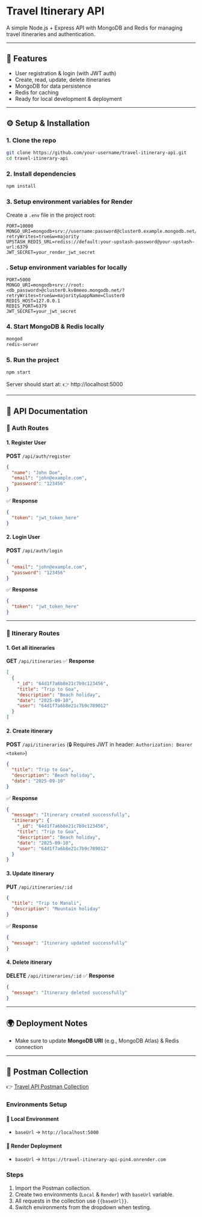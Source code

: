 # Travel Itinerary API

A simple Node.js + Express API with MongoDB and Redis for managing travel itineraries and authentication.

---

## 🚀 Features
- User registration & login (with JWT auth)
- Create, read, update, delete itineraries
- MongoDB for data persistence
- Redis for caching
- Ready for local development & deployment

---

## ⚙️ Setup & Installation

### 1. Clone the repo
```bash
git clone https://github.com/your-username/travel-itinerary-api.git
cd travel-itinerary-api
```

### 2. Install dependencies
```bash
npm install
```

### 3. Setup environment variables for Render
Create a `.env` file in the project root:
```env
PORT=10000
MONGO_URI=mongodb+srv://username:password@cluster0.example.mongodb.net/mydb?retryWrites=true&w=majority
UPSTASH_REDIS_URL=rediss://default:your-upstash-password@your-upstash-url:6379
JWT_SECRET=your_render_jwt_secret
```
### . Setup environment variables for locally
```env
PORT=5000
MONGO_URI=mongodb+srv://root:<db_password>@cluster0.kv8meeo.mongodb.net/?retryWrites=true&w=majority&appName=Cluster0
REDIS_HOST=127.0.0.1
REDIS_PORT=6379
JWT_SECRET=your_jwt_secret
```


### 4. Start MongoDB & Redis locally
```bash
mongod
redis-server
```

### 5. Run the project
```bash
npm start
```

Server should start at:
👉 http://localhost:5000

---

## 📌 API Documentation

### 🔐 Auth Routes

#### 1. Register User
**POST** `/api/auth/register`
```json
{
  "name": "John Doe",
  "email": "john@example.com",
  "password": "123456"
}
```
✅ **Response**
```json
{
  "token": "jwt_token_here"
}
```

#### 2. Login User
**POST** `/api/auth/login`
```json
{
  "email": "john@example.com",
  "password": "123456"
}
```
✅ **Response**
```json
{
  "token": "jwt_token_here"
}
```

---

### 🧳 Itinerary Routes

#### 1. Get all itineraries
**GET** `/api/itineraries`
✅ **Response**
```json
[
  {
    "_id": "64d1f7a6b8e21c7b9c123456",
    "title": "Trip to Goa",
    "description": "Beach holiday",
    "date": "2025-09-10",
    "user": "64d1f7a6b8e21c7b9c789012"
  }
]
```

#### 2. Create itinerary
**POST** `/api/itineraries` (🔒 Requires JWT in header: `Authorization: Bearer <token>`)
```json
{
  "title": "Trip to Goa",
  "description": "Beach holiday",
  "date": "2025-09-10"
}
```
✅ **Response**
```json
{
  "message": "Itinerary created successfully",
  "itinerary": {
    "_id": "64d1f7a6b8e21c7b9c123456",
    "title": "Trip to Goa",
    "description": "Beach holiday",
    "date": "2025-09-10",
    "user": "64d1f7a6b8e21c7b9c789012"
  }
}
```

#### 3. Update itinerary
**PUT** `/api/itineraries/:id`
```json
{
  "title": "Trip to Manali",
  "description": "Mountain holiday"
}
```
✅ **Response**
```json
{
  "message": "Itinerary updated successfully"
}
```

#### 4. Delete itinerary
**DELETE** `/api/itineraries/:id`
✅ **Response**
```json
{
  "message": "Itinerary deleted successfully"
}
```

---

## 🌍 Deployment Notes
- Make sure to update **MongoDB URI** (e.g., MongoDB Atlas) & Redis connection

---

## 🧪 Postman Collection

👉 [Travel API Postman Collection](https://ashish-singh-s-team.postman.co/workspace/Team-Workspace~74a8efc8-8012-4863-89c5-9fddc1f374a8/collection/47844124-258d7a0c-9106-4a98-b551-4d32c7c62f4e?action=share&creator=47844124)

### Environments Setup

#### 🔹 Local Environment
- `baseUrl` → `http://localhost:5000`

#### 🔹 Render Deployment
- `baseUrl` → `https://travel-itinerary-api-pin4.onrender.com`

### Steps
1. Import the Postman collection.
2. Create two environments (`Local` & `Render`) with `baseUrl` variable.
3. All requests in the collection use `{{baseUrl}}`.
4. Switch environments from the dropdown when testing.

